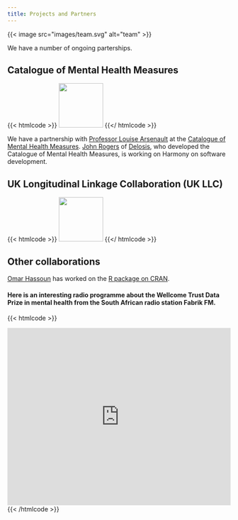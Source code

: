 ```yaml
---
title: Projects and Partners
---
```


{{< image src="images/team.svg" alt="team" >}}

We have a number of ongoing parterships.

## Catalogue of Mental Health Measures

{{< htmlcode >}}
<img src="/images/mental_health_catalogue.png" width="100">
{{</ htmlcode >}}

We have a partnership with [Professor Louise Arsenault](https://www.kcl.ac.uk/people/louise-arseneault) at the [Catalogue of Mental Health Measures](https://www.cataloguementalhealth.ac.uk/). [John Rogers](https://www.linkedin.com/in/john-rogers-3a64545) of [Delosis](https://www.delosis.com/), who developed the Catalogue of Mental Health Measures, is working on Harmony on software development.

## UK Longitudinal Linkage Collaboration (UK LLC)

{{< htmlcode >}}
<img src="/images/ukllc.svg" width="100">
{{</ htmlcode >}}

## Other collaborations

[Omar Hassoun](https://www.linkedin.com/in/omar-hassoun-6a2730157/) has worked on the [R package on CRAN](https://cran.r-project.org/web/packages/harmony/index.html).

#### Here is an interesting radio programme about the Wellcome Trust Data Prize in mental health from the South African radio station Fabrik FM.

{{< htmlcode >}}

<iframe id="inlineFrameExample" title="Inline Frame Example" src="https://echocast.fabrik.fm/9qY6RR97RmW37q" width="300" height="400" style="box-sizing: border-box; border: none; font-size: 17px; font-style: inherit; font-weight: inherit; margin: 0px; outline: 0px; padding: 0px; vertical-align: baseline; max-width: 100%; width: 550px; line-height: 1;"></iframe>
{{< /htmlcode >}}

